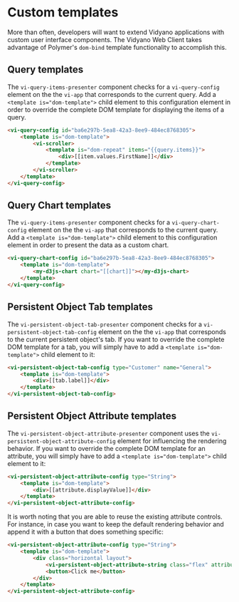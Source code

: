 # Custom templates

More than often, developers will want to extend Vidyano applications with custom user interface components. The Vidyano Web Client takes advantage of Polymer's ```dom-bind``` template functionality to accomplish this.

## Query templates

The ```vi-query-items-presenter``` component checks for a ```vi-query-config``` element on the the ```vi-app``` that corresponds to the current query. Add a ```<template is="dom-template">``` child element to this configuration element in order to override the complete DOM template for displaying the items of a query.

```html
<vi-query-config id="ba6e297b-5ea8-42a3-8ee9-484ec8768305">
	<template is="dom-template">
		<vi-scroller>
			<template is="dom-repeat" items="{{query.items}}">
				<div>[[item.values.FirstName]]</div>
			</template>
		</vi-scroller>
	</template>
</vi-query-config>
```

## Query Chart templates

The ```vi-query-items-presenter``` component checks for a ```vi-query-chart-config``` element on the the ```vi-app``` that corresponds to the current query. Add a ```<template is="dom-template">``` child element to this configuration element in order to present the data as a custom chart.

```html
<vi-query-chart-config id="ba6e297b-5ea8-42a3-8ee9-484ec8768305">
	<template is="dom-template">
		<my-d3js-chart chart="[[chart]]"></my-d3js-chart>
	</template>
</vi-query-config>
```


## Persistent Object Tab templates

The ```vi-persistent-object-tab-presenter``` component checks for a ```vi-persistent-object-tab-config``` element on the the ```vi-app``` that corresponds to the current persistent object's tab. If you want to override the complete DOM template for a tab, you will simply have to add a ```<template is="dom-template">``` child element to it:

```html
<vi-persistent-object-tab-config type="Customer" name="General">
	<template is="dom-template">
		<div>[[tab.label]]</div>
	</template>
</vi-persistent-object-tab-config>
```

## Persistent Object Attribute templates

The ```vi-persistent-object-attribute-presenter``` component uses the ```vi-persistent-object-attribute-config``` element for influencing the rendering behavior. If you want to override the complete DOM template for an attribute, you will simply have to add a ```<template is="dom-template">``` child element to it:

```html
<vi-persistent-object-attribute-config type="String">
	<template is="dom-template">
		<div>[[attribute.displayValue]]</div>
	</template>
</vi-persistent-object-attribute-config>
```

It is worth noting that you are able to reuse the existing attribute controls. For instance, in case you want to keep the default rendering behavior and append it with a button that does something specific:

```html
<vi-persistent-object-attribute-config type="String">
	<template is="dom-template">
		<div class="horizontal layout">
			<vi-persistent-object-attribute-string class="flex" attribute="[[attribute]]"></vi-persistent-object-attribute-string>
			<button>Click me</button>
		</div>
	</template>
</vi-persistent-object-attribute-config>
```